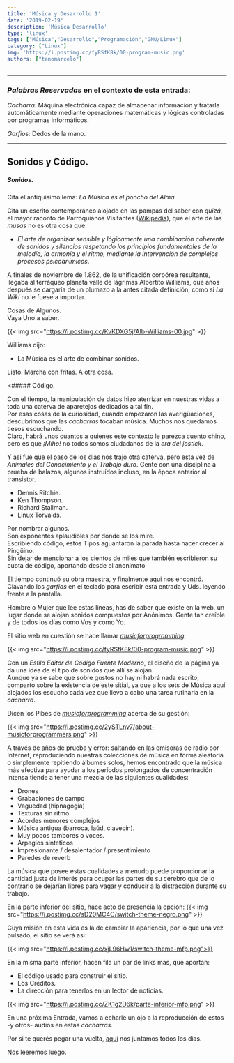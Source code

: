 ```yaml
---
title: 'Música y Desarrollo 1'
date: '2019-02-19'
description: 'Música Desarrollo'
type: 'linux'
tags: ["Música","Desarrollo","Programación","GNU/Linux"]
category: ["Linux"]
img: 'https://i.postimg.cc/fyRSfK8k/00-program-music.png'
authors: ["tanomarcelo"]
---
```

-------------------------------------------------------------------------
### _Palabras Reservadas_ en el contexto de esta entrada:

_Cacharra:_ Máquina electrónica capaz de almacenar información y tratarla automáticamente mediante operaciones matemáticas y lógicas controladas por programas informáticos.

_Garfios:_ Dedos de la mano.
_________________________________________________________________________
## Sonidos y Código.
##### Sonidos.

Cita el antiquísimo lema: _La Música es el poncho del Alma._

Cita un escrito contemporáneo alojado en las pampas del saber con _quizá_, el mayor raconto de Parroquianos Visitantes ([Wikipedia](https://es.wikipedia.org/wiki/M%C3%BAsica)), que el arte de las _musas_ no es otra cosa que:

 * _El arte de organizar sensible y lógicamente una combinación coherente de sonidos y silencios respetando los principios fundamentales de la melodía, la armonía y el ritmo, mediante la intervención de complejos procesos psicoanímicos_.

A finales de noviembre de 1.862, de la unificación corpórea resultante, llegaba al terráqueo planeta valle de lágrimas Albertito Williams, que años después se cargaría de un plumazo a la antes citada definición, como si _La Wiki_ no le fuese a importar.

Cosas de Algunos.
<br>
Vaya Uno a saber.

{{< img src="https://i.postimg.cc/KvKDXG5j/Alb-Williams-00.jpg" >}}

Williams dijo:

* La Música es el arte de combinar sonidos.

Listo. Marcha con fritas. A otra cosa.

<##### Código.

Con el tiempo, la manipulación de datos hizo aterrizar en nuestras vidas a toda una caterva de aparetejos dedicados a tal fin.
<br>
Por esas cosas de la curiosidad, cuando empezaron las averigüaciones, descubrimos que las _cacharras_ tocaban música. Muchos nos quedamos tiesos escuchando.
<br>
Claro, habrá unos cuantos a quienes este contexto le parezca cuento chino, pero es que _¡Mího!_ no todos somos ciudadanos de la _era del jostick_.

Y asi fue que el paso de los dias nos trajo otra caterva, pero esta vez de _Animales del Conocimiento y el Trabajo duro_. Gente con una disciplina a prueba de balazos, algunos instruídos incluso, en la época anterior al transistor.

* Dennis Ritchie.
* Ken Thompson.
* Richard Stallman.
* Linux Torvalds.

Por nombrar algunos.
<br>
Son exponentes aplaudibles por donde se los mire.
<br>
Escribiendo código, estos Tipos aguantaron la parada hasta hacer crecer al Pingüino.
<br>
Sin dejar de mencionar a los cientos de miles que también escribieron su cuota de código, aportando desde el anonimato

El tiempo continuó su obra maestra, y finalmente aqui nos encontró.
Clavando los _garfios_ en el teclado para escribir esta entrada y Uds. leyendo frente a la pantalla.

Hombre o Mujer que lee estas líneas, has de saber que existe en la web, un lugar donde se alojan sonidos compuestos por Anónimos. Gente tan creíble y de todos los días como Vos y como Yo.

El sitio web en cuestión se hace llamar _[musicforprogramming](https://musicforprogramming.net/)_.

{{< img src="https://i.postimg.cc/fyRSfK8k/00-program-music.png" >}}

Con un _Estilo Editor de Código Fuente Moderno_, el diseño de la página ya da una idea de el tipo de sonidos que alli se alojan.
<br>
Aunque ya se sabe que sobre gustos no hay ni habrá nada escrito, comparto sobre la existencia de este sitial, ya que a los sets de Música aquí alojados los escucho cada vez que llevo a cabo una tarea rutinaria en la _cacharra_.

Dicen los Pibes de _[musicforprogramming](https://musicforprogramming.net/)_ acerca de su gestión:

{{< img src="https://i.postimg.cc/2ySTLnv7/about-musicforprogrammers.png" >}}


>
A través de años de prueba y error: saltando en las emisoras de radio por Internet, reproduciendo nuestras colecciones de música en forma aleatoria o simplemente repitiendo álbumes solos, hemos encontrado que la música más efectiva para ayudar a los períodos prolongados de concentración intensa tiende a tener una mezcla de las siguientes cualidades:
>
+ Drones
+ Grabaciones de campo
+ Vaguedad (hipnagogia)
+ Texturas sin ritmo.
+ Acordes menores complejos
+ Música antigua (barroca, laúd, clavecín).
+ Muy pocos tambores o voces.
+ Arpegios sinteticos
+ Impresionante / desalentador / presentimiento
+ Paredes de reverb
>
La música que posee estas cualidades a menudo puede proporcionar la cantidad justa de interés para ocupar las partes de su cerebro que de lo contrario se dejarían libres para vagar y conducir a la distracción durante su trabajo.

En la parte inferior del sitio, hace acto de presencia la opción: {{< img src="https://i.postimg.cc/sD20MC4C/switch-theme-negro.png" >}}

Cuya misión en esta vida es la de cambiar la apariencia, por lo que una vez pulsado, el sitio se verá asi:

{{< img src="https://i.postimg.cc/xjL96Hw1/switch-theme-mfp.png">}}

En la misma parte inferior, hacen fila un par de links mas, que aportan:

+ El código usado para construir el sitio.
+ Los Créditos.
+ La dirección para tenerlos en un lector de noticias.

{{< img src="https://i.postimg.cc/ZK1g2D6k/parte-inferior-mfp.png" >}}

En una próxima Entrada, vamos a echarle un ojo a la reproducción de estos -y otros- audios en estas _cacharras_.

Por si te querés pegar una vuelta, [aqui](https://t.me/comunidadsoftwarelibre) nos juntamos todos los dias.

Nos leeremos luego.

